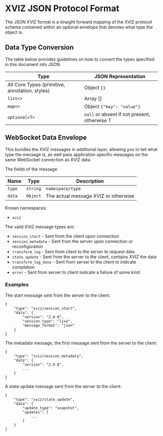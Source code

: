 # XVIZ JSON Protocol Format

The JSON XVIZ format is a straight forward mapping of the XVIZ protocol schema contained within an
optional envelope that denotes what type the object is.

## Data Type Conversion

The table below provides guidelines on how to convert the types specified in this document into
JSON.

| Type                                           | JSON Representation                          |
| ---------------------------------------------- | -------------------------------------------- |
| All Core Types (primitive, annotation, styles) | Object `{}`                                  |
| `list<>`                                       | Array []                                     |
| `map<>`                                        | Object `{"key": "value"}`                    |
| `optional<T>`                                  | `null` or absent if not present, otherwise T |

## WebSocket Data Envelope

This bundles the XVIZ messages in additional layer, allowing you to tell what type the message is,
as well pass application specific messages on the same WebSocket connection as XVIZ data.

The fields of the message

| Name   | Type     | Description                          |
| ------ | -------- | ------------------------------------ |
| `type` | `string` | `namespace/type`                     |
| `data` | `Object` | The actual message XVIZ or otherwise |

Known namespaces:

- `xviz`

The valid XVIZ message types are:

- `session_start` - Sent from the client upon connection
- `session_metadata` - Sent from the server upon connection or reconfiguration
- `transform_log` - Sent from client to the server to request data
- `state_update` - Sent from the server to the client, contains XVIZ the data
- `transform_log_done` - Sent from server to the client to indicate completion
- `error` - Sent from server to client indicate a failure of some kind

### Examples

The start message sent from the server to the client:

```
{
    "type": "xviz/session_start",
    "data": {
        "version": "2.0.0",
        "session_type": "live",
        "message_format": "json"
    }
}
```

The metadata message, the first message sent from the server to the client:

```
{
    "type": "xviz/session_metadata",
    "data": {
        "version": "2.0.0",
        ...
    }
}
```

A state update message sent from the server to the client:

```
{
    "type": "xviz/state_update",
    "data": {
        "update_type": "snapshot",
        "updates": [
            ...
        ]
    }
}
```
